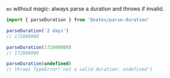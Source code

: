 `ms` without magic: always parse a duration and throws if invalid.

```js
import { parseDuration } from '@vates/parse-duration'

parseDuration('2 days')
// 172800000

parseDuration(172800000)
// 172800000

parseDuration(undefined)
// throws TypeError('not a valid duration: undefined')
```
